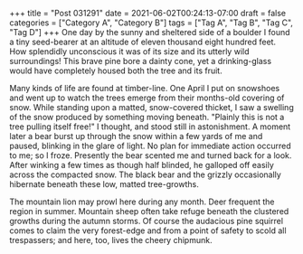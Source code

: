 +++
title = "Post 031291"
date = 2021-06-02T00:24:13-07:00
draft = false
categories = ["Category A", "Category B"]
tags = ["Tag A", "Tag B", "Tag C", "Tag D"]
+++
One day by the sunny and sheltered side of a boulder I found a tiny seed-bearer at an altitude of eleven thousand eight hundred feet. How splendidly unconscious it was of its size and its utterly wild surroundings! This brave pine bore a dainty cone, yet a drinking-glass would have completely housed both the tree and its fruit.

Many kinds of life are found at timber-line. One April I put on snowshoes and went up to watch the trees emerge from their months-old covering of snow. While standing upon a matted, snow-covered thicket, I saw a swelling of the snow produced by something moving beneath. "Plainly this is not a tree pulling itself free!" I thought, and stood still in astonishment. A moment later a bear burst up through the snow within a few yards of me and paused, blinking in the glare of light. No plan for immediate action occurred to me; so I froze. Presently the bear scented me and turned back for a look. After winking a few times as though half blinded, he galloped off easily across the compacted snow. The black bear and the grizzly occasionally hibernate beneath these low, matted tree-growths.

The mountain lion may prowl here during any month. Deer frequent the region in summer. Mountain sheep often take refuge beneath the clustered growths during the autumn storms. Of course the audacious pine squirrel comes to claim the very forest-edge and from a point of safety to scold all trespassers; and here, too, lives the cheery chipmunk.
